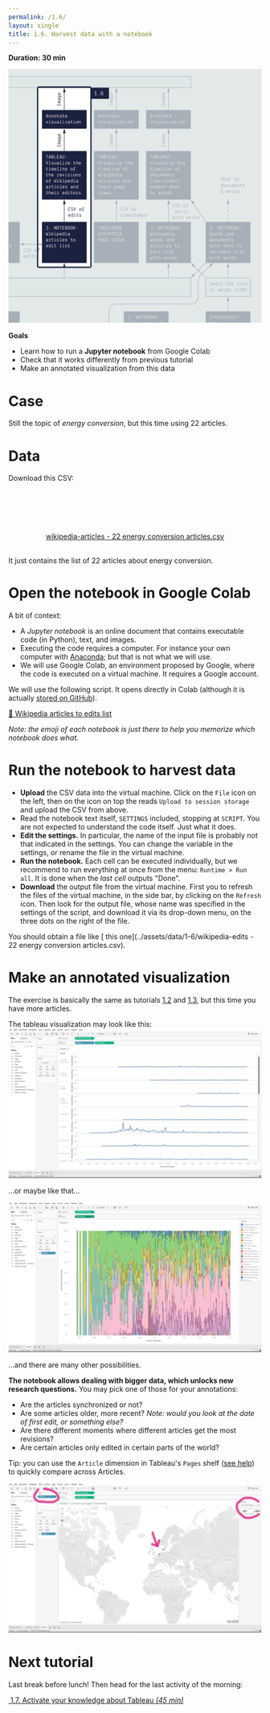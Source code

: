 ```yaml
---
permalink: /1.6/
layout: single
title: 1.6. Harvest data with a notebook
---
```


**Duration: 30 min**

[
	![Overview tuto 1.6](../assets/images/1-6.jpg)
](../assets/images/1-6.jpg)

**Goals**
* Learn how to run a **Jupyter notebook** from Google Colab
* Check that it works differently from previous tutorial
* Make an annotated visualization from this data

# Case

Still the topic of *energy conversion*, but this time using 22 articles.

# Data

Download this CSV:

<center><a href="../assets/data/1-6/wikipedia-articles - 22 energy conversion articles.csv">
	<i class="fas fa-file-csv" style="font-size:5em"></i><br>
	wikipedia-articles - 22 energy conversion articles.csv
</a><br><br></center>

It just contains the list of 22 articles about energy conversion.

# Open the notebook in Google Colab

A bit of context:
* A *Jupyter notebook* is an online document that contains executable code (in Python), text, and images.
* Executing the code requires a computer. For instance your own computer with [Anaconda](https://docs.anaconda.com/anaconda/); but that is not what we will use.
* We will use Google Colab, an environment proposed by Google, where the code is executed on a virtual machine. It requires a Google account.

We will use the following script. It opens directly in Colab (although it is actually [stored on GitHub](https://github.com/jacomyma/mapping-controversies/tree/main/notebooks)).

[🍹&nbsp;Wikipedia articles to edits list](https://colab.research.google.com/github/jacomyma/mapping-controversies/blob/main/notebooks/Wikipedia_articles_to_edits_list.ipynb)

*Note: the emoji of each notebook is just there to help you memorize which notebook does what.*

# Run the notebook to harvest data

* **Upload** the CSV data into the virtual machine. Click on the ```File``` icon on the left, then on the icon on top the reads ```Upload to session storage``` and upload the CSV from above.
* Read the notebook text itself, ```SETTINGS``` included, stopping at ```SCRIPT```. You are not expected to understand the code itself. Just what it does.
* **Edit the settings.** In particular, the name of the input file is probably not that indicated in the settings. You can change the variable in the settings, or rename the file in the virtual machine.
* **Run the notebook.** Each cell can be executed individually, but we recommend to run everything at once from the menu: ```Runtime > Run all```. It is done when the *last cell* outputs "Done".
* **Download** the output file from the virtual machine. First you to refresh the files of the virtual machine, in the side bar, by clicking on the ```Refresh``` icon. Then look for the output file, whose name was specified in the settings of the script, and download it via its drop-down menu, on the three dots on the right of the file.

You should obtain a file like [<i class="fas fa-file-csv"></i> this one](../assets/data/1-6/wikipedia-edits - 22 energy conversion articles.csv).

# Make an annotated visualization

The exercise is basically the same as tutorials [1.2](../1.2/) and [1.3](../1.3/), but this time you have more articles.

The tableau visualization may look like this:
[
	![Timeline](../assets/images/1-6/timeline.png)
](../assets/images/1-6/timeline.png)

...or maybe like that...

[
	![Stacked timeline](../assets/images/1-6/stacked-timeline.png)
](../assets/images/1-6/stacked-timeline.png)

...and there are many other possibilities.

**The notebook allows dealing with bigger data, which unlocks new research questions.** You may pick one of those for your annotations:
* Are the articles synchronized or not?
* Are some articles older, more recent? *Note: would you look at the date of first edit, or something else?*
* Are there different moments where different articles get the most revisions?
* Are certain articles only edited in certain parts of the world?

Tip: you can use the ```Article``` dimension in Tableau's ```Pages``` shelf ([see help](https://help.tableau.com/current/reader/desktop/en-us/pages_shelf.htm)) to quickly compare across Articles.

[
	![Stacked timeline](../assets/images/1-6/pages.png)
](../assets/images/1-6/pages.png)

# Next tutorial

Last break before lunch! Then head for the last activity of the morning:

[<i class="fas fa-forward"></i>&nbsp;1.7. Activate your knowledge about Tableau *(45 min)*](../1.7/)
